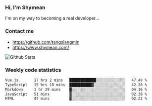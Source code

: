 ### Hi, I'm Shymean

I'm on my way to becoming a real developer...

### Contact me

- <https://github.com/tangxiangmin>
- <https://www.shymean.com/>

![Github Stats](https://github-readme-stats.vercel.app/api?username=tangxiangmin&show_icons=true&theme=dark)


###  Weekly code statistics

<!--START_SECTION:waka-->

```txt
Vue.js       17 hrs 2 mins   ████████████░░░░░░░░░░░░░   47.48 %
TypeScript   15 hrs 10 mins  ██████████▓░░░░░░░░░░░░░░   42.26 %
Markdown     1 hr 29 mins    █░░░░░░░░░░░░░░░░░░░░░░░░   04.16 %
JavaScript   51 mins         ▓░░░░░░░░░░░░░░░░░░░░░░░░   02.38 %
HTML         47 mins         ▓░░░░░░░░░░░░░░░░░░░░░░░░   02.22 %
```

<!--END_SECTION:waka-->